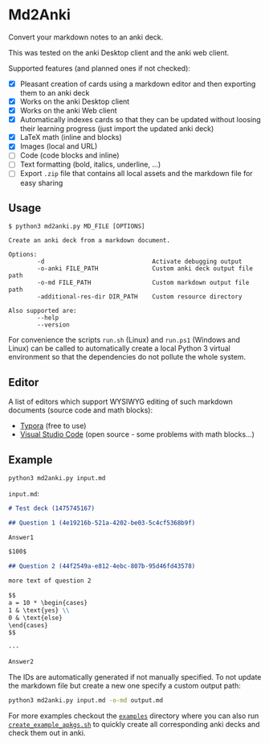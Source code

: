 # Md2Anki

Convert your markdown notes to an anki deck.

This was tested on the anki Desktop client and the anki web client.

Supported features (and planned ones if not checked):

- [x] Pleasant creation of cards using a markdown editor and then exporting them to an anki deck
- [x] Works on the anki Desktop client
- [x] Works on the anki Web client
- [x] Automatically indexes cards so that they can be updated without loosing their learning progress (just import the updated anki deck)
- [x] LaTeX math (inline and blocks)
- [x] Images (local and URL)
- [ ] Code (code blocks and inline)
- [ ] Text formatting (bold, italics, underline, ...)
- [ ] Export `.zip` file that contains all local assets and the markdown file for easy sharing

## Usage

```text
$ python3 md2anki.py MD_FILE [OPTIONS]

Create an anki deck from a markdown document.

Options:
        -d                              Activate debugging output
        -o-anki FILE_PATH               Custom anki deck output file path
        -o-md FILE_PATH                 Custom markdown output file path
        -additional-res-dir DIR_PATH    Custom resource directory

Also supported are:
        --help
        --version
```

For convenience the scripts `run.sh` (Linux) and `run.ps1` (Windows and Linux) can be called to automatically create a local Python 3 virtual environment so that the dependencies do not pollute the whole system.

## Editor

A list of editors which support WYSIWYG editing of such markdown documents (source code and math blocks):

- [Typora](https://typora.io/) (free to use)
- [Visual Studio Code](https://code.visualstudio.com/) (open source - some problems with math blocks...)

## Example

```sh
python3 md2anki.py input.md
```

`input.md`:

```markdown
# Test deck (1475745167)

## Question 1 (4e19216b-521a-4202-be03-5c4cf5368b9f)

Answer1

$100$

## Question 2 (44f2549a-e812-4ebc-807b-95d46fd43578)

more text of question 2

$$
a = 10 * \begin{cases}
1 & \text{yes} \\
0 & \text{else}
\end{cases}
$$

---

Answer2
```

The IDs are automatically generated if not manually specified.
To not update the markdown file but create a new one specify a custom output path:

```sh
python3 md2anki.py input.md -o-md output.md
```

For more examples checkout the [`examples`](examples) directory where you can also run [`create_example_apkgs.sh`](examples/create_example_apkgs.sh) to quickly create all corresponding anki decks and check them out in anki.
